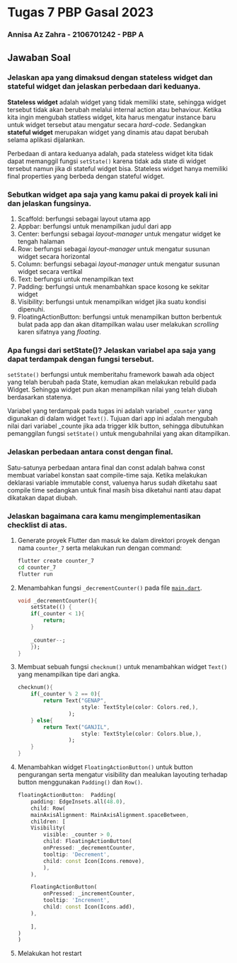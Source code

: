# Tugas 7 PBP Gasal 2023
### Annisa Az Zahra - 2106701242 - PBP A

## Jawaban Soal

### Jelaskan apa yang dimaksud dengan stateless widget dan stateful widget dan jelaskan perbedaan dari keduanya.
**Stateless widget** adalah widget yang tidak memiliki state, sehingga widget tersebut tidak akan berubah melalui internal action atau behaviour. Ketika kita ingin mengubah statless widget, kita harus mengatur instance baru untuk widget tersebut atau mengatur secara *hard-code*. Sedangkan **stateful widget** merupakan widget yang dinamis atau dapat berubah selama aplikasi dijalankan. 

Perbedaan di antara keduanya adalah, pada stateless widget kita tidak dapat memanggil fungsi `setState()` karena tidak ada state di widget tersebut namun jika di stateful widget bisa. Stateless widget hanya memiliki final properties yang berbeda dengan stateful widget. 

### Sebutkan widget apa saja yang kamu pakai di proyek kali ini dan jelaskan fungsinya.
1. Scaffold: berfungsi sebagai layout utama app
2. Appbar: berfungsi untuk menampilkan judul dari app
3. Center: berfungsi sebagai *layout-manager* untuk mengatur widget ke tengah halaman
4. Row: berfungsi sebagai *layout-manager* untuk mengatur susunan widget secara horizontal
5. Column: berfungsi sebagai *layout-manager* untuk mengatur susunan widget secara vertikal
6. Text: berfungsi untuk menampilkan text
7. Padding: berfungsi untuk menambahkan space kosong ke sekitar widget
8. Visibility: berfungsi untuk menampilkan widget jika suatu kondisi dipenuhi.
9. FloatingActionButton: berfungsi untuk menampilkan button berbentuk bulat pada app dan akan ditampilkan walau user melakukan *scrolling* karen sifatnya yang *floating*.
### Apa fungsi dari setState()? Jelaskan variabel apa saja yang dapat terdampak dengan fungsi tersebut.
`setState()` berfungsi untuk memberitahu framework bawah ada object yang telah berubah pada State, kemudian akan melakukan rebuild pada Widget. Sehingga widget pun akan menampilkan nilai yang telah diubah berdasarkan statenya.

Variabel yang terdampak pada tugas ini adalah variabel `_counter` yang digunakan di dalam widget `Text()`. Tujuan dari app ini adalah mengubah nilai dari variabel _counte jika ada trigger klik button, sehingga dibutuhkan pemanggilan fungsi `setState()` untuk mengubahnilai yang akan ditampilkan.

### Jelaskan perbedaan antara const dengan final.
Satu-satunya perbedaan antara final dan const adalah bahwa const membuat variabel konstan saat compile-time saja. Ketika melakukan deklarasi variable immutable const, valuenya harus sudah diketahu saat compile time sedangkan untuk final masih bisa diketahui nanti atau dapat dikatakan dapat diubah.

### Jelaskan bagaimana cara kamu mengimplementasikan checklist di atas.
1. Generate proyek Flutter dan masuk ke dalam direktori proyek dengan nama `counter_7` serta melakukan run dengan command:
    ```cmd
    flutter create counter_7
    cd counter_7
    flutter run
    ```

2. Menambahkan fungsi `_decrementCounter()` pada file [`main.dart`](lib/main.dart).
    ```dart
    void _decrementCounter(){
        setState(() {
        if(_counter < 1){
            return;
        }
        
        _counter--;
        });
    }
    ```

3. Membuat sebuah fungsi `checknum()` untuk menambahkan widget `Text()` yang menampilkan tipe dari angka.
    ```dart
    checknum(){
        if(_counter % 2 == 0){
            return Text("GENAP",
                        style: TextStyle(color: Colors.red,),
                    );
        } else{
            return Text("GANJIL", 
                        style: TextStyle(color: Colors.blue,),
                    );
        }
    }
    ```

4. Menambahkan widget `FloatingActionButton()` untuk button pengurangan serta mengatur visibility dan mealukan layouting terhadap button menggunakan `Padding()` dan `Row()`.
    ```dart
    floatingActionButton:  Padding(
        padding: EdgeInsets.all(48.0),
        child: Row(
        mainAxisAlignment: MainAxisAlignment.spaceBetween,
        children: [
        Visibility(
            visible: _counter > 0,
            child: FloatingActionButton(
            onPressed: _decrementCounter,
            tooltip: 'Decrement',
            child: const Icon(Icons.remove),
            ),
        ),

        FloatingActionButton(
            onPressed: _incrementCounter,
            tooltip: 'Increment',
            child: const Icon(Icons.add),
        ),
        
        ],
    )
    )
    ```

5. Melakukan hot restart